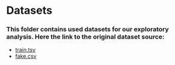 # Datasets
### This folder contains used datasets for our exploratory analysis. Here the link to the original dataset source:
- [train.tsv](https://huggingface.co/datasets/Pulk17/Fake-News-Detection-dataset)
- [fake.csv](https://www.kaggle.com/datasets/mrisdal/fake-news)